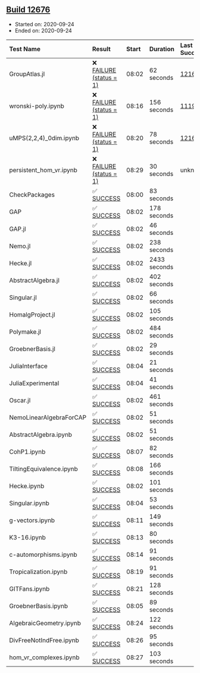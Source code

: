 ## [Build 12676](https://oscarci.mathematik.uni-kl.de/job/oscar/12676/)

* Started on: 2020-09-24
* Ended on: 2020-09-24

| Test Name    | Result | Start | Duration | Last Success | First Failure |
|:-------------|:-------|:------|:---------|:-------------|:--------------|
| GroupAtlas.jl | ❌ [FAILURE (status = 1)](https://oscarci.mathematik.uni-kl.de/job/oscar/12676/artifact/logs/build-12676/GroupAtlas.jl.log) | 08:02 | 62 seconds | [12167](https://oscarci.mathematik.uni-kl.de/job/oscar/12167/) | [12168](https://oscarci.mathematik.uni-kl.de/job/oscar/12168/) |
| wronski-poly.ipynb | ❌ [FAILURE (status = 1)](https://oscarci.mathematik.uni-kl.de/job/oscar/12676/artifact/logs/build-12676/wronski-poly.ipynb.log) | 08:16 | 156 seconds | [11192](https://oscarci.mathematik.uni-kl.de/job/oscar/11192/) | [11193](https://oscarci.mathematik.uni-kl.de/job/oscar/11193/) |
| uMPS(2,2,4)_0dim.ipynb | ❌ [FAILURE (status = 1)](https://oscarci.mathematik.uni-kl.de/job/oscar/12676/artifact/logs/build-12676/uMPS-2-2-4-_0dim.ipynb.log) | 08:20 | 78 seconds | [12167](https://oscarci.mathematik.uni-kl.de/job/oscar/12167/) | [12168](https://oscarci.mathematik.uni-kl.de/job/oscar/12168/) |
| persistent_hom_vr.ipynb | ❌ [FAILURE (status = 1)](https://oscarci.mathematik.uni-kl.de/job/oscar/12676/artifact/logs/build-12676/persistent_hom_vr.ipynb.log) | 08:29 | 30 seconds | unknown | unknown |
| CheckPackages | ✅ [SUCCESS](https://oscarci.mathematik.uni-kl.de/job/oscar/12676/artifact/logs/build-12676/CheckPackages.log) | 08:00 | 83 seconds |  |  |
| GAP | ✅ [SUCCESS](https://oscarci.mathematik.uni-kl.de/job/oscar/12676/artifact/logs/build-12676/GAP.log) | 08:02 | 178 seconds |  |  |
| GAP.jl | ✅ [SUCCESS](https://oscarci.mathematik.uni-kl.de/job/oscar/12676/artifact/logs/build-12676/GAP.jl.log) | 08:02 | 46 seconds |  |  |
| Nemo.jl | ✅ [SUCCESS](https://oscarci.mathematik.uni-kl.de/job/oscar/12676/artifact/logs/build-12676/Nemo.jl.log) | 08:02 | 238 seconds |  |  |
| Hecke.jl | ✅ [SUCCESS](https://oscarci.mathematik.uni-kl.de/job/oscar/12676/artifact/logs/build-12676/Hecke.jl.log) | 08:02 | 2433 seconds |  |  |
| AbstractAlgebra.jl | ✅ [SUCCESS](https://oscarci.mathematik.uni-kl.de/job/oscar/12676/artifact/logs/build-12676/AbstractAlgebra.jl.log) | 08:02 | 402 seconds |  |  |
| Singular.jl | ✅ [SUCCESS](https://oscarci.mathematik.uni-kl.de/job/oscar/12676/artifact/logs/build-12676/Singular.jl.log) | 08:02 | 66 seconds |  |  |
| HomalgProject.jl | ✅ [SUCCESS](https://oscarci.mathematik.uni-kl.de/job/oscar/12676/artifact/logs/build-12676/HomalgProject.jl.log) | 08:02 | 105 seconds |  |  |
| Polymake.jl | ✅ [SUCCESS](https://oscarci.mathematik.uni-kl.de/job/oscar/12676/artifact/logs/build-12676/Polymake.jl.log) | 08:02 | 484 seconds |  |  |
| GroebnerBasis.jl | ✅ [SUCCESS](https://oscarci.mathematik.uni-kl.de/job/oscar/12676/artifact/logs/build-12676/GroebnerBasis.jl.log) | 08:02 | 29 seconds |  |  |
| JuliaInterface | ✅ [SUCCESS](https://oscarci.mathematik.uni-kl.de/job/oscar/12676/artifact/logs/build-12676/JuliaInterface.log) | 08:04 | 21 seconds |  |  |
| JuliaExperimental | ✅ [SUCCESS](https://oscarci.mathematik.uni-kl.de/job/oscar/12676/artifact/logs/build-12676/JuliaExperimental.log) | 08:04 | 41 seconds |  |  |
| Oscar.jl | ✅ [SUCCESS](https://oscarci.mathematik.uni-kl.de/job/oscar/12676/artifact/logs/build-12676/Oscar.jl.log) | 08:02 | 461 seconds |  |  |
| NemoLinearAlgebraForCAP | ✅ [SUCCESS](https://oscarci.mathematik.uni-kl.de/job/oscar/12676/artifact/logs/build-12676/NemoLinearAlgebraForCAP.log) | 08:02 | 51 seconds |  |  |
| AbstractAlgebra.ipynb | ✅ [SUCCESS](https://oscarci.mathematik.uni-kl.de/job/oscar/12676/artifact/logs/build-12676/AbstractAlgebra.ipynb.log) | 08:02 | 51 seconds |  |  |
| CohP1.ipynb | ✅ [SUCCESS](https://oscarci.mathematik.uni-kl.de/job/oscar/12676/artifact/logs/build-12676/CohP1.ipynb.log) | 08:07 | 82 seconds |  |  |
| TiltingEquivalence.ipynb | ✅ [SUCCESS](https://oscarci.mathematik.uni-kl.de/job/oscar/12676/artifact/logs/build-12676/TiltingEquivalence.ipynb.log) | 08:08 | 166 seconds |  |  |
| Hecke.ipynb | ✅ [SUCCESS](https://oscarci.mathematik.uni-kl.de/job/oscar/12676/artifact/logs/build-12676/Hecke.ipynb.log) | 08:02 | 101 seconds |  |  |
| Singular.ipynb | ✅ [SUCCESS](https://oscarci.mathematik.uni-kl.de/job/oscar/12676/artifact/logs/build-12676/Singular.ipynb.log) | 08:04 | 53 seconds |  |  |
| g-vectors.ipynb | ✅ [SUCCESS](https://oscarci.mathematik.uni-kl.de/job/oscar/12676/artifact/logs/build-12676/g-vectors.ipynb.log) | 08:11 | 149 seconds |  |  |
| K3-16.ipynb | ✅ [SUCCESS](https://oscarci.mathematik.uni-kl.de/job/oscar/12676/artifact/logs/build-12676/K3-16.ipynb.log) | 08:13 | 80 seconds |  |  |
| c-automorphisms.ipynb | ✅ [SUCCESS](https://oscarci.mathematik.uni-kl.de/job/oscar/12676/artifact/logs/build-12676/c-automorphisms.ipynb.log) | 08:14 | 91 seconds |  |  |
| Tropicalization.ipynb | ✅ [SUCCESS](https://oscarci.mathematik.uni-kl.de/job/oscar/12676/artifact/logs/build-12676/Tropicalization.ipynb.log) | 08:19 | 91 seconds |  |  |
| GITFans.ipynb | ✅ [SUCCESS](https://oscarci.mathematik.uni-kl.de/job/oscar/12676/artifact/logs/build-12676/GITFans.ipynb.log) | 08:21 | 128 seconds |  |  |
| GroebnerBasis.ipynb | ✅ [SUCCESS](https://oscarci.mathematik.uni-kl.de/job/oscar/12676/artifact/logs/build-12676/GroebnerBasis.ipynb.log) | 08:05 | 89 seconds |  |  |
| AlgebraicGeometry.ipynb | ✅ [SUCCESS](https://oscarci.mathematik.uni-kl.de/job/oscar/12676/artifact/logs/build-12676/AlgebraicGeometry.ipynb.log) | 08:24 | 122 seconds |  |  |
| DivFreeNotIndFree.ipynb | ✅ [SUCCESS](https://oscarci.mathematik.uni-kl.de/job/oscar/12676/artifact/logs/build-12676/DivFreeNotIndFree.ipynb.log) | 08:26 | 95 seconds |  |  |
| hom_vr_complexes.ipynb | ✅ [SUCCESS](https://oscarci.mathematik.uni-kl.de/job/oscar/12676/artifact/logs/build-12676/hom_vr_complexes.ipynb.log) | 08:27 | 103 seconds |  |  |
